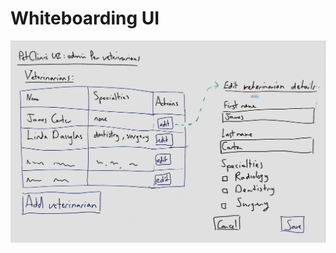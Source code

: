 # Whiteboarding UI

![Processed photo of a whiteboard containing UI wireframes](ui-whiteboarding-example.jpg)
